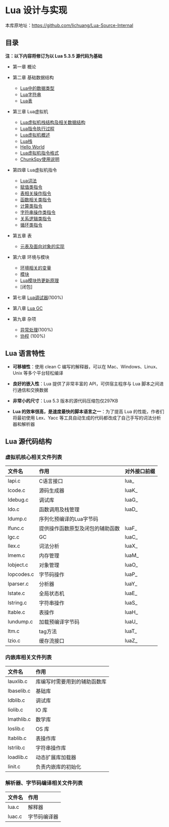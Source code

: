 # Lua 设计与实现

本库原地址：https://github.com/lichuang/Lua-Source-Internal

## 目录

**注：以下内容将修订为以 Lua 5.3.5 源代码为基础**

*	第一章 概论

*	第二章 基础数据结构
	*	[Lua中的数据类型](doc/ch02-Lua%E4%B8%AD%E7%9A%84%E6%95%B0%E6%8D%AE%E7%B1%BB%E5%9E%8B.md)
	*	[Lua字符串](doc/ch02-Lua%E5%AD%97%E7%AC%A6%E4%B8%B2%E7%B1%BB%E5%9E%8B.md)
	*	[Lua表](doc/ch02-Lua%E8%A1%A8.md)

*	第三章 Lua虚拟机
	*	[Lua虚拟机栈结构及相关数据结构](doc/ch03-Lua%E8%99%9A%E6%8B%9F%E6%9C%BA%E6%A0%88%E7%BB%93%E6%9E%84%E5%8F%8A%E7%9B%B8%E5%85%B3%E6%95%B0%E6%8D%AE%E7%BB%93%E6%9E%84.md)
	*	[Lua指令执行过程](doc/ch03-Lua%E6%8C%87%E4%BB%A4%E6%89%A7%E8%A1%8C%E8%BF%87%E7%A8%8B.md)
	*	[Lua虚拟机概述](doc/ch03-Lua%E8%99%9A%E6%8B%9F%E6%9C%BA%E6%A6%82%E8%BF%B0.md)
	*	[Lua栈](doc/ch03-Lua%E6%A0%88.md)
	*	[Hello World](doc/ch03-HelloWorld.md)
	*	[Lua虚拟机指令格式](doc/ch03-lua%E8%99%9A%E6%8B%9F%E6%9C%BA%E6%8C%87%E4%BB%A4%E6%A0%BC%E5%BC%8F.md)
	*	[ChunkSpy使用说明](doc/ch03-ChunkSpy%E4%BD%BF%E7%94%A8%E8%AF%B4%E6%98%8E.md)

*	第四章 Lua虚拟机指令
	* 	[Lua词法](doc/ch04-Lua%E8%AF%8D%E6%B3%95.md)
	* 	[赋值类指令](doc/ch04-%E8%B5%8B%E5%80%BC%E7%B1%BB%E6%8C%87%E4%BB%A4.md)
	*	[表相关操作指令](doc/ch04-%E8%A1%A8%E7%9B%B8%E5%85%B3%E6%93%8D%E4%BD%9C%E6%8C%87%E4%BB%A4.md)
	*	[函数相关类指令](doc/ch04-%E5%87%BD%E6%95%B0%E7%B1%BB%E6%8C%87%E4%BB%A4.md)
	*	[计算类指令](doc/ch04-%E8%AE%A1%E7%AE%97%E7%B1%BB%E6%8C%87%E4%BB%A4.md)
	*	[字符串操作类指令](doc/ch04-%E5%AD%97%E7%AC%A6%E4%B8%B2%E6%93%8D%E4%BD%9C%E6%8C%87%E4%BB%A4.md)
	*	[关系逻辑类指令](doc/ch04-%E9%80%BB%E8%BE%91%E5%85%B3%E7%B3%BB%E7%B1%BB%E6%8C%87%E4%BB%A4.md)
	*	[循环类指令](doc/ch04-循环类指令.md)

* 第五章 表
	*	[元表及面向对象的实现](doc/ch05-%E5%85%83%E8%A1%A8.md)

* 第六章 环境与模块
	* 	[环境相关的变量](doc/ch06-%E7%8E%AF%E5%A2%83%E7%9B%B8%E5%85%B3%E7%9A%84%E5%8F%98%E9%87%8F.md)
	* 	[模块](doc/ch06-%E6%A8%A1%E5%9D%97.md)
	* 	[Lua模块热更新原理](doc/ch06-%E7%83%AD%E6%9B%B4%E6%96%B0.md)
	*	[闭包]

* 第七章 [Lua调试器](doc/ch07-%E8%B0%83%E8%AF%95%E5%99%A8.md)(100%)

* 第八章 [Lua GC](doc/ch08-GC.md)

* 第九章 杂项
	* [异常处理](doc/ch09-%E5%BC%82%E5%B8%B8%E5%A4%84%E7%90%86.md)(100%)
	* [协程](doc/ch09-%E5%8D%8F%E7%A8%8B.md) (100%)

## Lua 语言特性

- **可移植性**：使用 clean C 编写的解释器，可以在 Mac、Windows、Linux、Unix 等多个平台轻松编译

- **良好的嵌入性**：Lua 提供了非常丰富的 API，可供宿主程序与 Lua 脚本之间进行通信和交换数据

- **非常小的尺寸**：Lua 5.3 版本的源代码压缩包仅297KB

- **Lua 的效率很高，是速度最快的脚本语言之一**：为了提高 Lua 的性能，作者们将最初使用 Lex、Yacc 等工具自动生成的代码都改成了自己手写的词法分析器和解析器

## Lua 源代码结构

### 虚拟机核心相关文件列表

|文件名|作用|对外接口前缀|
|:---|:---|:---|
|lapi.c|C语言接口|lua_|
|lcode.c|源码生成器|luaK_|
|ldebug.c|调试库|luaG_|
|ldo.c|函数调用及栈管理|luaD_|
|ldump.c|序列化预编译的Lua字节码||
|lfunc.c|提供操作函数原型及闭包的辅助函数|luaF_|
|lgc.c|GC|luaC_|
|llex.c|词法分析|luaX_|
|lmem.c|内存管理|luaM_|
|lobject.c|对象管理|luaO_|
|lopcodes.c|字节码操作|luaP_|
|lparser.c|分析器|luaY_|
|lstate.c|全局状态机|luaE_|
|lstring.c|字符串操作|luaS_|
|ltable.c|表操作|luaH_|
|lundump.c|加载预编译字节码|luaU_|
|ltm.c|tag方法|luaT_|
|lzio.c|缓存流接口|luaZ_|

### 内嵌库相关文件列表

|文件名|作用|
|:---|:---|
|lauxlib.c|库编写时需要用到的辅助函数库|
|lbaselib.c|基础库|
|ldblib.c|调试库|
|liolib.c|IO 库|
|lmathlib.c|数学库|
|loslib.c|OS 库|
|ltablib.c|表操作库|
|lstrlib.c|字符串操作库|
|loadlib.c|动态扩展库加载器|
|linit.c|负责内嵌库的初始化|

### 解析器、字节码编译相关文件列表

|文件名|作用|
|:---|:---|
|lua.c|解释器|
|luac.c|字节码编译器|

